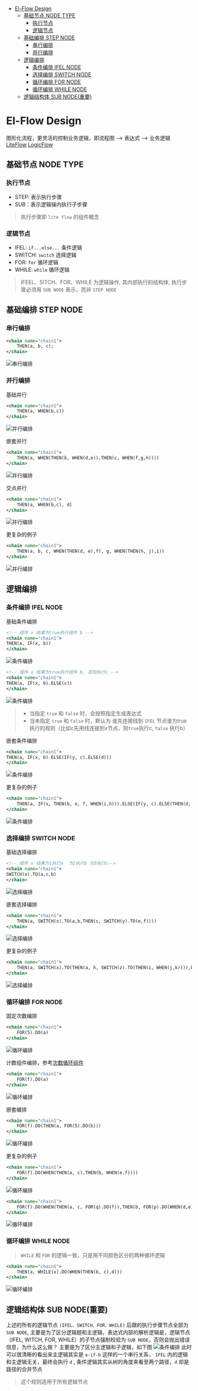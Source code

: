- [El-Flow Design](#el-flow-design)
  - [基础节点 NODE TYPE](#基础节点-node-type)
    - [执行节点](#执行节点)
    - [逻辑节点](#逻辑节点)
  - [基础编排 STEP NODE](#基础编排-step-node)
    - [串行编排](#串行编排)
    - [并行编排](#并行编排)
  - [逻辑编排](#逻辑编排)
    - [条件编排 IFEL NODE](#条件编排-ifel-node)
    - [选择编排 SWITCH NODE](#选择编排-switch-node)
    - [循环编排 FOR NODE](#循环编排-for-node)
    - [循环编排 WHILE NODE](#循环编排-while-node)
  - [逻辑结构体 SUB NODE(重要)](#逻辑结构体-sub-node重要)

# El-Flow Design
图形化流程，更灵活的控制业务逻辑，即流程图 --> 表达式 --> 业务逻辑
[LiteFlow](https://liteflow.yomahub.com/)
[LogicFlow](https://site.logic-flow.cn/docs/#/)

## 基础节点 NODE TYPE
### 执行节点
- STEP: 表示执行步骤
- SUB：表示逻辑操内执行子步骤
>执行步骤即 `lite flow` 的组件概念
### 逻辑节点
- IFEL: `if...else...` 条件逻辑
- SWITCH: `switch` 选择逻辑
- FOR: `for` 循环逻辑
- WHILE: `while` 循环逻辑

> IFEEL、SITCH、FOR、WHILE 为逻辑操作, 其内部执行的结构体, 执行步骤必须用 `SUB NODE` 表示，而非 `STEP NODE`

## 基础编排 STEP NODE
### 串行编排
```xml
<chain name="chain1">
    THEN(a, b, c);
</chain>
```
![串行编排](./public/static/images/step-one.png)

### 并行编排
基础并行
```xml
<chain name="chain1">
    THEN(a, WHEN(b,c))
</chain>
```
![并行编排](./public/static/images/step-two.png)

嵌套并行
```xml
<chain name="chain1">
    THEN(a, WHEN(THEN(b, WHEN(d,e)),THEN(c, WHEN(f,g,h))))
</chain>
```
![并行编排](./public/static/images/step-five.png)

交点并行
```xml
<chain name="chain1">
    THEN(a, WHEN(b,c), d)
</chain>
```
![并行编排](./public/static/images/step-three.png)



更复杂的例子
```xml
<chain name="chain1">
    THEN(a, b, c, WHEN(THEN(d, e),f), g, WHEN(THEN(h, j),i))
</chain>
```
![并行编排](./public/static/images/step-four.png)

## 逻辑编排
### 条件编排 IFEL NODE
基础条件编排
```xml
<!-- 组件 x 结果为true执行组件 b -->
<chain name="chain1">
THEN(a, IF(x, b))
</chain>
```
![条件编排](./public/static/images/if-one.png)

```xml
<!-- 组件 x 结果为true执行组件 b, 否则执行c -->
<chain name="chain1">
THEN(a, IF(x, b).ELSE(c))
</chain>
```
![条件编排](./public/static/images/if-two.png)

>- 当指定 `true` 和 `false` 时，会按照指定生成表达式
>- 当未指定  `true` 和 `false` 时，默认为 谁先连接线到 `IFEL` 节点谁为true执行的规则（比如c先用线连接到x节点，则`true`执行c, `false` 执行b）


嵌套条件编排
```xml
<chain name="chain1">
THEN(a, IF(x, b).ELSE(IF(y, c).ELSE(d)))
</chain>
```
![条件编排](./public/static/images/if-three.png)

更复杂的例子
```xml
<chain name="chain1">
    THEN(a, IF(x, THEN(b, e, f, WHEN(i,h))).ELSE(IF(y, c).ELSE(THEN(d, IF(z, g)))))
</chain>
```
![条件编排](./public/static/images/if-four.png)

### 选择编排 SWITCH NODE
基础选择编排
```xml
<!-- 组件 x 结果为1执行a  为2执行b 为3执行c-->
<chain name="chain1">
SWITCH(x).TO(a,c,b)
</chain>
```
![选择编排](./public/static/images/switch-one.png)

嵌套选择编排
```xml
<chain name="chain1">
    THEN(a, SWITCH(x).TO(a,b,THEN(c, SWITCH(y).TO(e,f))))
</chain>
```
![选择编排](./public/static/images/switch-two.png)

更复杂的例子
```xml
<chain name="chain1">
    THEN(a, SWITCH(x).TO(THEN(a, h, SWITCH(z).TO(THEN(i, WHEN(j,k)))),b,THEN(c, SWITCH(y).TO(THEN(e, m, n),f))))
</chain>
```
![选择编排](./public/static/images/switch-three.png)

### 循环编排 FOR NODE
固定次数编排
```xml
<chain name="chain1">
    FOR(5).DO(a)
</chain>
```
![循环编排](./public/static/images/for-one.png)

计数组件编排，参考[次数循环组件](https://liteflow.yomahub.com/pages/5f971f/)
```xml
<chain name="chain1">
    FOR(f).DO(a)
</chain>
```
![循环编排](./public/static/images/for-two.png)

嵌套编排
```xml
<chain name="chain1">
    FOR(f).DO(THEN(a, FOR(5).DO(b)))
</chain>
```
![循环编排](./public/static/images/for-three.png)

更复杂的例子
```xml
<chain name="chain1">
    FOR(f).DO(WHEN(THEN(a, c),THEN(b, WHEN(e,f))))
</chain>
```
![循环编排](./public/static/images/for-four.png)

```xml
<chain name="chain1">
    FOR(f).DO(WHEN(THEN(a, c, FOR(q).DO(f)),THEN(b, FOR(p).DO(WHEN(d,e)))))
</chain>
```
![循环编排](./public/static/images/for-five.png)

### 循环编排 WHILE NODE
> `WHILE` 和 `FOR` 的逻辑一致，只是用不同颜色区分的两种循环逻辑
```xml
<chain name="chain1">
    THEN(a, WHILE(x).DO(WHEN(THEN(b, c),d)))
</chain>
```
![循环编排](./public/static/images/while-one.png)

## 逻辑结构体 SUB NODE(重要)
上述的所有的逻辑节点 `(IFEL、SWITCH、FOR、WHILE)` 后跟的执行步骤节点全部为 `SUB NODE`, 主要是为了区分逻辑题和主逻辑，表达式内部的解析逻辑是，逻辑节点（IFEL, WITCH, FOR, WHILE）的子节点强制校验为 `SUB NODE`，否则会抛出错误信息，为什么这么做？
主要是为了区分主逻辑和子逻辑，如下图
![条件编排](./public/static/images/sub-one.png)
此时可以很清晰的看出来主逻辑其实是 `a-if-b` 这样的一个串行关系， `IFEL` 内的逻辑和主逻辑无关，最终会执行 `d`
, 条件逻辑其实从树的角度来看至两个路径，`d` 却是路径的合并节点 

> 这个规则适用于所有逻辑节点

```xml


 